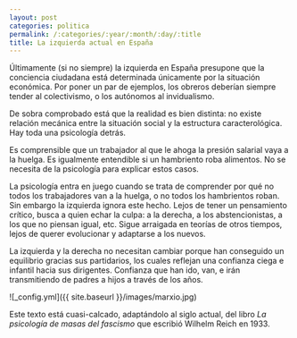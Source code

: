 ```yaml
---
layout: post
categories: politica
permalink: /:categories/:year/:month/:day/:title
title: La izquierda actual en España
---
```


Últimamente (si no siempre) la izquierda en España presupone que la conciencia ciudadana está determinada únicamente por la situación económica. Por poner un par de ejemplos, los obreros deberían siempre tender al colectivismo, o los autónomos al invidualismo. 

De sobra comprobado está que la realidad es bien distinta: no existe relación mecánica entre la situación social y la estructura caracterológica. Hay toda una psicología detrás.

Es comprensible que un trabajador al que le ahoga la presión salarial vaya a la huelga. Es igualmente entendible si un hambriento roba alimentos. No se necesita de la psicología para explicar estos casos.

La psicología entra en juego cuando se trata de comprender por qué no todos los trabajadores van a la huelga, o no todos los hambrientos roban. Sin embargo la izquierda ignora este hecho. Lejos de tener un pensamiento crítico, busca a quien echar la culpa: a la derecha, a los abstencionistas, a los que no piensan igual, etc. Sigue arraigada en teorías de otros tiempos, lejos de querer evolucionar y adaptarse a los nuevos.

La izquierda y la derecha no necesitan cambiar porque han conseguido un equilibrio gracias sus partidarios, los cuales reflejan una confianza ciega e infantil hacia sus dirigentes. Confianza que han ido, van, e irán transmitiendo de padres a hijos a través de los años. 

![_config.yml]({{ site.baseurl }}/images/marxio.jpg)

Este texto está cuasi-calcado, adaptándolo al siglo actual, del libro *La psicología de masas del fascismo* que escribió Wilhelm Reich en 1933.
